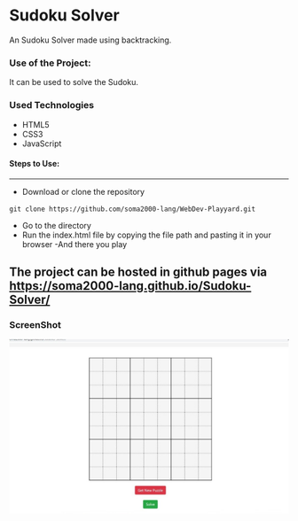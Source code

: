 <h1>Sudoku Solver</h1>

<p>An Sudoku Solver made using backtracking.</p>

### Use of the Project:

<p>It can be used to solve the Sudoku. </p>

<h3>Used Technologies</h3>
<ul>
  <li>HTML5</li>
  <li>CSS3</li>
  <li>JavaScript</li>
 

</ul>

#### Steps to Use:

---

- Download or clone the repository

```
git clone https://github.com/soma2000-lang/WebDev-Playyard.git

```

- Go to the directory
- Run the index.html file by copying the file path and pasting it in your browser
-And there you play

## The project can be hosted in github pages via https://soma2000-lang.github.io/Sudoku-Solver/

<h3> ScreenShot </h3> 
<img width="960" alt="Sudoku Solver" src="https://github.com/soma2000-lang/Sudoku-Solver/blob/main/WhatsApp%20Image%202021-07-21%20at%2022.41.36%20(1).jpeg">


<br>
